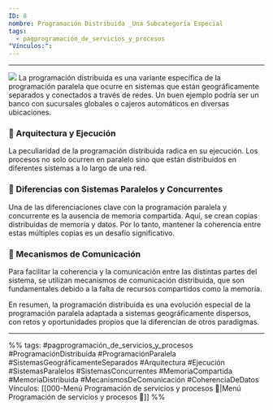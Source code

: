 ```yaml
---
ID: 8
nombre: Programación Distribuida _Una Subcategoría Especial
tags:
  - pagprogramación_de_servicios_y_procesos
"Vínculos:":
---
```

 ___
[![](https://mermaid.ink/img/pako:eNpVkEFuwjAQRa9izQqkCMXgJiG7ClgiobKrspnaQ3GLberYUlPEqXqEXqxOKKjsZv5_-pr5J5BOEdRgtFUGj41lzDsXRqONd68eDUr9823ZUrfB65eoFY7HPcTYo_-IOpAM0SPr2OqNZBzgi81YSpDUupaRZU-kLvJS78iTlRpbJp1lG_R4oEOiOrZwVkaf3EDtNWSrLVuTcV5j8s0RfUg3XN2F2_-lXZQ1SbS6NSlOUc9HqyXeXXUn_v8LMjDkDWqV6jj1eANhT4YaqNOo0L830Nhz4jAGt-2shDr4SBnEo8JAS419Y1Dv8NDe1JXSwfmbSMO6vpQ-dJ_BEe2zc-aallaoT_AJtagmvCpEWRYF57NpxTPooObTYlLORM4LwSvxUOazcwZfQ0A-mc-mcy5ywaelmPNSnH8BXNOerQ?type=png)](https://mermaid.live/edit#pako:eNpVkEFuwjAQRa9izQqkCMXgJiG7ClgiobKrspnaQ3GLberYUlPEqXqEXqxOKKjsZv5_-pr5J5BOEdRgtFUGj41lzDsXRqONd68eDUr9823ZUrfB65eoFY7HPcTYo_-IOpAM0SPr2OqNZBzgi81YSpDUupaRZU-kLvJS78iTlRpbJp1lG_R4oEOiOrZwVkaf3EDtNWSrLVuTcV5j8s0RfUg3XN2F2_-lXZQ1SbS6NSlOUc9HqyXeXXUn_v8LMjDkDWqV6jj1eANhT4YaqNOo0L830Nhz4jAGt-2shDr4SBnEo8JAS419Y1Dv8NDe1JXSwfmbSMO6vpQ-dJ_BEe2zc-aallaoT_AJtagmvCpEWRYF57NpxTPooObTYlLORM4LwSvxUOazcwZfQ0A-mc-mcy5ywaelmPNSnH8BXNOerQ)
La programación distribuida es una variante específica de la programación paralela que ocurre en sistemas que están geográficamente separados y conectados a través de redes. Un buen ejemplo podría ser un banco con sucursales globales o cajeros automáticos en diversas ubicaciones.

### 🏢 Arquitectura y Ejecución 

La peculiaridad de la programación distribuida radica en su ejecución. Los procesos no solo ocurren en paralelo sino que están distribuidos en diferentes sistemas a lo largo de una red. 

### 🔄 Diferencias con Sistemas Paralelos y Concurrentes

Una de las diferenciaciones clave con la programación paralela y concurrente es la ausencia de memoria compartida. Aquí, se crean copias distribuidas de memoria y datos. Por lo tanto, mantener la coherencia entre estas múltiples copias es un desafío significativo.

### 📡 Mecanismos de Comunicación

Para facilitar la coherencia y la comunicación entre las distintas partes del sistema, se utilizan mecanismos de comunicación distribuida, que son fundamentales debido a la falta de recursos compartidos como la memoria.

En resumen, la programación distribuida es una evolución especial de la programación paralela adaptada a sistemas geográficamente dispersos, con retos y oportunidades propios que la diferencian de otros paradigmas.


___
%%
tags:  #pagprogramación_de_servicios_y_procesos  #ProgramaciónDistribuida #ProgramaciónParalela #SistemasGeográficamenteSeparados #Arquitectura #Ejecución #SistemasParalelos #SistemasConcurrentes #MemoriaCompartida #MemoriaDistribuida #MecanismosDeComunicación #CoherenciaDeDatos
Vínculos:  [[000-Menú Programación de servicios y procesos 📃|Menú Programación de servicios y procesos 📃]]
%%